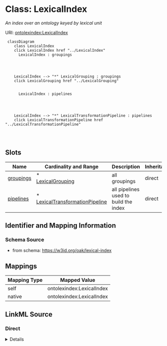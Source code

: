 

# Class: LexicalIndex


_An index over an ontology keyed by lexical unit_





URI: [ontolexindex:LexicalIndex](https://w3id.org/oak/lexical-index/LexicalIndex)






```{mermaid}
 classDiagram
    class LexicalIndex
    click LexicalIndex href "../LexicalIndex"
      LexicalIndex : groupings
        
          
    
    
    LexicalIndex --> "*" LexicalGrouping : groupings
    click LexicalGrouping href "../LexicalGrouping"

        
      LexicalIndex : pipelines
        
          
    
    
    LexicalIndex --> "*" LexicalTransformationPipeline : pipelines
    click LexicalTransformationPipeline href "../LexicalTransformationPipeline"

        
      
```




<!-- no inheritance hierarchy -->


## Slots

| Name | Cardinality and Range | Description | Inheritance |
| ---  | --- | --- | --- |
| [groupings](groupings.md) | * <br/> [LexicalGrouping](LexicalGrouping.md) | all groupings | direct |
| [pipelines](pipelines.md) | * <br/> [LexicalTransformationPipeline](LexicalTransformationPipeline.md) | all pipelines used to build the index | direct |









## Identifier and Mapping Information







### Schema Source


* from schema: https://w3id.org/oak/lexical-index




## Mappings

| Mapping Type | Mapped Value |
| ---  | ---  |
| self | ontolexindex:LexicalIndex |
| native | ontolexindex:LexicalIndex |







## LinkML Source

<!-- TODO: investigate https://stackoverflow.com/questions/37606292/how-to-create-tabbed-code-blocks-in-mkdocs-or-sphinx -->

### Direct

<details>
```yaml
name: LexicalIndex
description: An index over an ontology keyed by lexical unit
from_schema: https://w3id.org/oak/lexical-index
attributes:
  groupings:
    name: groupings
    description: all groupings
    from_schema: https://w3id.org/oak/lexical-index
    rank: 1000
    domain_of:
    - LexicalIndex
    range: LexicalGrouping
    multivalued: true
    inlined: true
  pipelines:
    name: pipelines
    description: all pipelines used to build the index
    from_schema: https://w3id.org/oak/lexical-index
    rank: 1000
    domain_of:
    - LexicalIndex
    range: LexicalTransformationPipeline
    multivalued: true
    inlined: true

```
</details>

### Induced

<details>
```yaml
name: LexicalIndex
description: An index over an ontology keyed by lexical unit
from_schema: https://w3id.org/oak/lexical-index
attributes:
  groupings:
    name: groupings
    description: all groupings
    from_schema: https://w3id.org/oak/lexical-index
    rank: 1000
    alias: groupings
    owner: LexicalIndex
    domain_of:
    - LexicalIndex
    range: LexicalGrouping
    multivalued: true
    inlined: true
  pipelines:
    name: pipelines
    description: all pipelines used to build the index
    from_schema: https://w3id.org/oak/lexical-index
    rank: 1000
    alias: pipelines
    owner: LexicalIndex
    domain_of:
    - LexicalIndex
    range: LexicalTransformationPipeline
    multivalued: true
    inlined: true

```
</details>